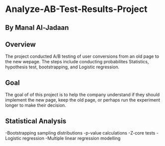 # Analyze-AB-Test-Results-Project
## By Manal Al-Jadaan

## Overview
The project conducted A/B testing of user conversions from an old page to the new wepage. The steps include conducting probabilites Statistics, hypothesis test, bootstrapping, and Logistic regression.

## Goal 
The goal of of this project is to help the company understand if they should implement the new page, keep the old page, or perhaps run the experiment longer to make their decision.


## Statistical Analysis
-Bootstrapping sampling distributions 
-p-value calculations
-Z-core tests
-Logistic regression
-Multiple linear regression modelling
